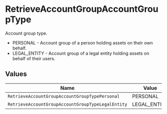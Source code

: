 # RetrieveAccountGroupAccountGroupType

Account group type.
* PERSONAL - Account group of a person holding assets on their own behalf.
* LEGAL_ENTITY - Account group of a legal entity holding assets on behalf of their users.


## Values

| Name                                              | Value                                             |
| ------------------------------------------------- | ------------------------------------------------- |
| `RetrieveAccountGroupAccountGroupTypePersonal`    | PERSONAL                                          |
| `RetrieveAccountGroupAccountGroupTypeLegalEntity` | LEGAL_ENTITY                                      |